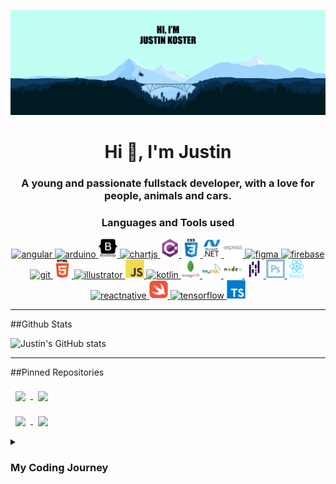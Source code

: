 [![Justin's GitHub Banner](./assets/GitBack.png)]('')

<h1 align="center">Hi 👋, I'm Justin</h1>
<h3 align="center">A young and passionate fullstack developer, with a love for people, animals and cars.</h3>
<h3 align="center">Languages and Tools used</h3>
<p align="center"> <a href="https://angular.io" target="_blank" rel="noreferrer"> <img src="https://angular.io/assets/images/logos/angular/angular.svg" alt="angular" width="30" height="30"/> </a> <a href="https://www.arduino.cc/" target="_blank" rel="noreferrer"> <img src="https://cdn.worldvectorlogo.com/logos/arduino-1.svg" alt="arduino" width="30" height="30"/> </a> <a href="https://getbootstrap.com" target="_blank" rel="noreferrer"> <img src="https://raw.githubusercontent.com/devicons/devicon/master/icons/bootstrap/bootstrap-plain-wordmark.svg" alt="bootstrap" width="30" height="30"/> </a> <a href="https://www.chartjs.org" target="_blank" rel="noreferrer"> <img src="https://www.chartjs.org/media/logo-title.svg" alt="chartjs" width="30" height="30"/> </a> <a href="https://www.w3schools.com/cs/" target="_blank" rel="noreferrer"> <img src="https://raw.githubusercontent.com/devicons/devicon/master/icons/csharp/csharp-original.svg" alt="csharp" width="30" height="30"/> </a> <a href="https://www.w3schools.com/css/" target="_blank" rel="noreferrer"> <img src="https://raw.githubusercontent.com/devicons/devicon/master/icons/css3/css3-original-wordmark.svg" alt="css3" width="30" height="30"/> </a> <a href="https://dotnet.microsoft.com/" target="_blank" rel="noreferrer"> <img src="https://raw.githubusercontent.com/devicons/devicon/master/icons/dot-net/dot-net-original-wordmark.svg" alt="dotnet" width="30" height="30"/> </a> <a href="https://expressjs.com" target="_blank" rel="noreferrer"> <img src="https://raw.githubusercontent.com/devicons/devicon/master/icons/express/express-original-wordmark.svg" alt="express" width="30" height="30"/> </a> <a href="https://www.figma.com/" target="_blank" rel="noreferrer"> <img src="https://www.vectorlogo.zone/logos/figma/figma-icon.svg" alt="figma" width="30" height="30"/> </a> <a href="https://firebase.google.com/" target="_blank" rel="noreferrer"> <img src="https://www.vectorlogo.zone/logos/firebase/firebase-icon.svg" alt="firebase" width="30" height="30"/> </a> <a href="https://git-scm.com/" target="_blank" rel="noreferrer"> <img src="https://www.vectorlogo.zone/logos/git-scm/git-scm-icon.svg" alt="git" width="30" height="30"/> </a> <a href="https://www.w3.org/html/" target="_blank" rel="noreferrer"> <img src="https://raw.githubusercontent.com/devicons/devicon/master/icons/html5/html5-original-wordmark.svg" alt="html5" width="30" height="30"/> </a> <a href="https://www.adobe.com/in/products/illustrator.html" target="_blank" rel="noreferrer"> <img src="https://www.vectorlogo.zone/logos/adobe_illustrator/adobe_illustrator-icon.svg" alt="illustrator" width="30" height="30"/> </a> <a href="https://developer.mozilla.org/en-US/docs/Web/JavaScript" target="_blank" rel="noreferrer"> <img src="https://raw.githubusercontent.com/devicons/devicon/master/icons/javascript/javascript-original.svg" alt="javascript" width="30" height="30"/> </a> <a href="https://kotlinlang.org" target="_blank" rel="noreferrer"> <img src="https://www.vectorlogo.zone/logos/kotlinlang/kotlinlang-icon.svg" alt="kotlin" width="30" height="30"/> </a> <a href="https://www.mongodb.com/" target="_blank" rel="noreferrer"> <img src="https://raw.githubusercontent.com/devicons/devicon/master/icons/mongodb/mongodb-original-wordmark.svg" alt="mongodb" width="30" height="30"/> </a> <a href="https://www.mysql.com/" target="_blank" rel="noreferrer"> <img src="https://raw.githubusercontent.com/devicons/devicon/master/icons/mysql/mysql-original-wordmark.svg" alt="mysql" width="30" height="30"/> </a> <a href="https://nodejs.org" target="_blank" rel="noreferrer"> <img src="https://raw.githubusercontent.com/devicons/devicon/master/icons/nodejs/nodejs-original-wordmark.svg" alt="nodejs" width="30" height="30"/> </a> <a href="https://pandas.pydata.org/" target="_blank" rel="noreferrer"> <img src="https://raw.githubusercontent.com/devicons/devicon/2ae2a900d2f041da66e950e4d48052658d850630/icons/pandas/pandas-original.svg" alt="pandas" width="30" height="30"/> </a> <a href="https://www.photoshop.com/en" target="_blank" rel="noreferrer"> <img src="https://raw.githubusercontent.com/devicons/devicon/master/icons/photoshop/photoshop-line.svg" alt="photoshop" width="30" height="30"/> </a> <a href="https://reactjs.org/" target="_blank" rel="noreferrer"> <img src="https://raw.githubusercontent.com/devicons/devicon/master/icons/react/react-original-wordmark.svg" alt="react" width="30" height="30"/> </a> <a href="https://reactnative.dev/" target="_blank" rel="noreferrer"> <img src="https://reactnative.dev/img/header_logo.svg" alt="reactnative" width="30" height="30"/> </a> <a href="https://developer.apple.com/swift/" target="_blank" rel="noreferrer"> <img src="https://raw.githubusercontent.com/devicons/devicon/master/icons/swift/swift-original.svg" alt="swift" width="30" height="30"/> </a> <a href="https://www.tensorflow.org" target="_blank" rel="noreferrer"> <img src="https://www.vectorlogo.zone/logos/tensorflow/tensorflow-icon.svg" alt="tensorflow" width="30" height="30"/> </a> <a href="https://www.typescriptlang.org/" target="_blank" rel="noreferrer"> <img src="https://raw.githubusercontent.com/devicons/devicon/master/icons/typescript/typescript-original.svg" alt="typescript" width="30" height="30"/> </a> </p>

---

##Github Stats

![Justin's GitHub stats](https://github-readme-stats.vercel.app/api?username=RetroPixelz&show_icons=true&theme=gruvbox)

---
##Pinned Repositories

<a href="https://github.com/RetroPixelz/SkinsGive">
  <img align="center" style="margin:0.5rem" src="https://github-readme-stats.vercel.app/api/pin/?username=RetroPixelz&repo=SkinsGive&title_color=ffffff&text_color=c9cacc&icon_color=4AB197&bg_color=1A2B34" />
</a>

<a href="https://github.com/epicYellow/Innovex-Bank.App">
  <img align="center" style="margin:0.5rem" src="https://github-readme-stats.vercel.app/api/pin/?username=epicYellow&repo=Innovex-Bank.App&title_color=ffffff&text_color=c9cacc&icon_color=4AB197&bg_color=1A2B34" />
</a>


<br>

<a href="https://github.com/RetroPixelz/Broad-Board">
  <img align="center" style="margin:0.5rem" src="https://github-readme-stats.vercel.app/api/pin/?username=RetroPixelz&repo=Broad-Board&title_color=ffffff&text_color=c9cacc&icon_color=4AB197&bg_color=1A2B34" />
</a>

<a href="https://github.com/RetroPixelz/WowCraft">
  <img align="center" style="margin:1rem 0.5rem" src="https://github-readme-stats.vercel.app/api/pin/?username=RetroPixelz&repo=WowCraft&title_color=ffffff&text_color=c9cacc&icon_color=4AB197&bg_color=1A2B34" />
</a>

<details>
 <summary><h3>My Coding Journey</h3></summary>
I have always loved computers and playing around with tech, but I never knew that I would end up becoming a fullstack developer. Programming kind of landed in my lap, and since then I have never looked back, from my first 'Hello, World!' to my latest project I have loved every moment of it.



